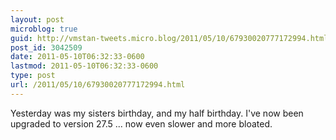 ```yaml
---
layout: post
microblog: true
guid: http://vmstan-tweets.micro.blog/2011/05/10/67930020777172994.html
post_id: 3042509
date: 2011-05-10T06:32:33-0600
lastmod: 2011-05-10T06:32:33-0600
type: post
url: /2011/05/10/67930020777172994.html
---
```

Yesterday was my sisters birthday, and my half birthday. I've now been upgraded to version 27.5 ... now even slower and more bloated.
